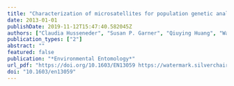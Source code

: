 ```yaml
---
title: "Characterization of microsatellites for population genetic analyses of the fungus-growing termite Odontotermes formosanus (Isoptera: Termitidae)"
date: 2013-01-01
publishDate: 2019-11-12T15:47:40.582045Z
authors: ["Claudia Husseneder", "Susan P. Garner", "Qiuying Huang", "Warren Booth", "Edward L. Vargo"]
publication_types: ["2"]
abstract: ""
featured: false
publication: "*Environmental Entomology*"
url_pdf: "https://doi.org/10.1603/EN13059 https://watermark.silverchair.com/ee42-1092.pdf?token=AQECAHi208BE49Ooan9kkhW_Ercy7Dm3ZL_9Cf3qfKAc485ysgAAAmcwggJjBgkqhkiG9w0BBwagggJUMIICUAIBADCCAkkGCSqGSIb3DQEHATAeBglghkgBZQMEAS4wEQQM_ZhnM4QEZNgnFDfBAgEQgIICGiLw3P3tSj0EVoRht_ZRZtWRM9Xig52JdO-6PhlzIlxYNc3sXEOhJGpxrWOyBojxk6gAZLw89q2g8ZPv5G0a6idmjLbz4v_pNT5cLFlESC1ePxFEeISrSA-4HdRM1aPiY6XwZvVAb4u_sEuCjqB81wPpNAtuB9Y0qWA4aucBO257NmloltI4JYxb0j7Co2Mq8cyhkHADqoM7Viz6ZRB343tpWPMdmnUOu2hwGVSM4t5-IF4amxOvqbmn4oPjRqsMtXCXJIUF0ZZnORzpiurJSqgPzPurtXg0TTXhcPv5lfoFrMCEicmm6ACTSyLkE8UqKjgoEhP-BWd8E7BnqSQZzG81WCB0RtgOAp1VqZbJYxoT7ltNqFhJJ9KNzFOsffmzblzEGf21JFxXzuz3B9N7YIXOSluyioqLCkxx6obh6gzfpNt5Pa7XcOfzwtvaLgEWv0m3bcIiyPb6pkzhnI0ZJ53xwLEZcz1rJLtnc92bQZGECp4I_fhU3hoUwyRpeEQjhZBgYCrHvD7uyGAl94TNmEZgt3JjTJrwwH_9QgH1A60USp7q2Jhbye3MIQD5yCXQH0pnaFcxZqIXv-7-hybR56aO7kXI566kX2phxlYzHGHn1RKcFcFtLm8EJcg8mwiIOKxqLWxcWEYRzNLnh6OH-ChvUnOLb-UjdoIaEqpPCLhsDBJp3pi4a7DdSyyNijOcTUTNpUdemZwjzw0"
doi: "10.1603/en13059"
---
```


